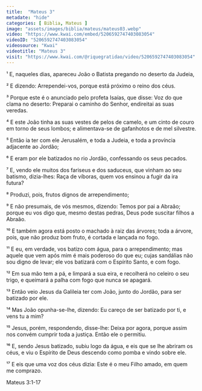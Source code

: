 ```yaml
---
title:  "Mateus 3"
metadate: "hide"
categories: [ Biblia, Mateus ]
image: "assets/images/biblia/mateus/mateus03.webp"
video: "https://www.kwai.com/embed/5206592747403083054"
videoID: "5206592747403083054"
videosource: "Kwai"
videotitle: "Mateus 3"
visit: "https://www.kwai.com/@riquegratidao/video/5206592747403083054"
---
```


¹ E, naqueles dias, apareceu João o Batista pregando no deserto da Judeia,

² E dizendo: Arrependei-vos, porque está próximo o reino dos céus.

³ Porque este é o anunciado pelo profeta Isaías, que disse: Voz do que clama no deserto: Preparai o caminho do Senhor, endireitai as suas veredas.

⁴ E este João tinha as suas vestes de pelos de camelo, e um cinto de couro em torno de seus lombos; e alimentava-se de gafanhotos e de mel silvestre.

⁵ Então ia ter com ele Jerusalém, e toda a Judeia, e toda a província adjacente ao Jordão;

⁶ E eram por ele batizados no rio Jordão, confessando os seus pecados.

⁷ E, vendo ele muitos dos fariseus e dos saduceus, que vinham ao seu batismo, dizia-lhes: Raça de víboras, quem vos ensinou a fugir da ira futura?

⁸ Produzi, pois, frutos dignos de arrependimento;

⁹ E não presumais, de vós mesmos, dizendo: Temos por pai a Abraão; porque eu vos digo que, mesmo destas pedras, Deus pode suscitar filhos a Abraão.

¹⁰ E também agora está posto o machado à raiz das árvores; toda a árvore, pois, que não produz bom fruto, é cortada e lançada no fogo.

¹¹ E eu, em verdade, vos batizo com água, para o arrependimento; mas aquele que vem após mim é mais poderoso do que eu; cujas sandálias não sou digno de levar; ele vos batizará com o Espírito Santo, e com fogo.

¹² Em sua mão tem a pá, e limpará a sua eira, e recolherá no celeiro o seu trigo, e queimará a palha com fogo que nunca se apagará.

¹³ Então veio Jesus da Galileia ter com João, junto do Jordão, para ser batizado por ele.

¹⁴ Mas João opunha-se-lhe, dizendo: Eu careço de ser batizado por ti, e vens tu a mim?

¹⁵ Jesus, porém, respondendo, disse-lhe: Deixa por agora, porque assim nos convém cumprir toda a justiça. Então ele o permitiu.

¹⁶ E, sendo Jesus batizado, subiu logo da água, e eis que se lhe abriram os céus, e viu o Espírito de Deus descendo como pomba e vindo sobre ele.

¹⁷ E eis que uma voz dos céus dizia: Este é o meu Filho amado, em quem me comprazo. 

Mateus 3:1-17
